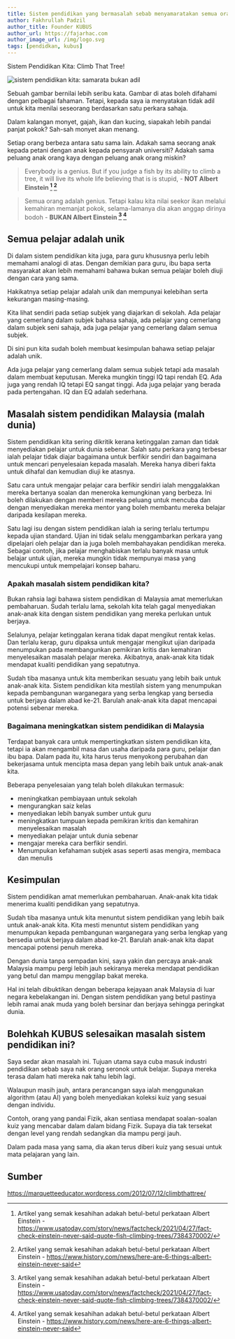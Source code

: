 ```yaml
---
title: Sistem pendidikan yang bermasalah sebab menyamaratakan semua orang
author: Fakhrullah Padzil
author_title: Founder KUBUS
author_url: https://fajarhac.com
author_image_url: /img/logo.svg
tags: [pendidkan, kubus]
---
```


Sistem Pendidikan Kita: Climb That Tree!

![sistem pendidikan kita: samarata bukan adil](/blog/sistem-pendidikan-kita_samarata-bukan-adil.png)

Sebuah gambar bernilai lebih seribu kata. Gambar di atas boleh difahami dengan pelbagai fahaman. Tetapi, kepada saya ia menyatakan tidak adil untuk kita menilai seseorang berdasarkan satu perkara sahaja.

Dalam kalangan monyet, gajah, ikan dan kucing, siapakah lebih pandai panjat pokok? Sah-sah monyet akan menang.

Setiap orang berbeza antara satu sama lain. Adakah sama seorang anak kepada petani dengan anak kepada pensyarah universiti? Adakah sama peluang anak orang kaya dengan peluang anak orang miskin?

> Everybody is a genius. But if you judge a fish by its ability to climb a tree, it will live its whole life believing that is is stupid, - **NOT Albert Einstein [^1] [^2]**

> Semua orang adalah genius. Tetapi kalau kita nilai seekor ikan melalui kemahiran memanjat pokok, selama-lamanya dia akan anggap dirinya bodoh - **BUKAN Albert Einstein [^1] [^2]**

## Semua pelajar adalah unik

Di dalam sistem pendidikan kita juga, para guru khususnya perlu lebih memahami analogi di atas. Dengan demikian para guru, ibu bapa serta masyarakat akan lebih memahami bahawa bukan semua pelajar boleh diuji dengan  cara yang sama.

Hakikatnya setiap pelajar adalah unik dan mempunyai kelebihan serta kekurangan masing-masing.

Kita lihat sendiri pada setiap subjek yang diajarkan di sekolah. Ada pelajar yang cemerlang dalam subjek bahasa sahaja, ada pelajar yang cemerlang dalam subjek seni sahaja, ada juga pelajar yang cemerlang dalam semua subjek.

Di sini pun kita sudah boleh membuat kesimpulan bahawa setiap pelajar adalah unik.

Ada juga pelajar yang cemerlang dalam semua subjek tetapi ada masalah dalam membuat keputusan. Mereka mungkin tinggi IQ tapi rendah EQ. Ada juga yang rendah IQ tetapi EQ sangat tinggi. Ada juga pelajar yang berada pada pertengahan. IQ dan EQ adalah sederhana.

## Masalah sistem pendidikan Malaysia (malah dunia)

Sistem pendidikan kita sering dikritik kerana ketinggalan zaman dan tidak menyediakan pelajar untuk dunia sebenar. Salah satu perkara yang terbesar ialah pelajar tidak diajar bagaimana untuk berfikir sendiri dan bagaimana untuk mencari penyelesaian kepada masalah. Mereka hanya diberi fakta untuk dihafal dan kemudian diuji ke atasnya.

Satu cara untuk mengajar pelajar cara berfikir sendiri ialah menggalakkan mereka bertanya soalan dan meneroka kemungkinan yang berbeza. Ini boleh dilakukan dengan memberi mereka peluang untuk mencuba dan dengan menyediakan mereka mentor yang boleh membantu mereka belajar daripada kesilapan mereka.

Satu lagi isu dengan sistem pendidikan ialah ia sering terlalu tertumpu kepada ujian standard. Ujian ini tidak selalu menggambarkan perkara yang dipelajari oleh pelajar dan ia juga boleh membahayakan pendidikan mereka. Sebagai contoh, jika pelajar menghabiskan terlalu banyak masa untuk belajar untuk ujian, mereka mungkin tidak mempunyai masa yang mencukupi untuk mempelajari konsep baharu.

### Apakah masalah sistem pendidikan kita?

Bukan rahsia lagi bahawa sistem pendidikan di Malaysia amat memerlukan pembaharuan. Sudah terlalu lama, sekolah kita telah gagal menyediakan anak-anak kita dengan sistem pendidikan  yang mereka perlukan untuk berjaya.

Selalunya, pelajar ketinggalan kerana tidak dapat mengikut rentak kelas. Dan terlalu kerap, guru dipaksa untuk mengajar mengikut ujian daripada menumpukan pada membangunkan pemikiran kritis dan kemahiran menyelesaikan masalah pelajar mereka. Akibatnya, anak-anak kita tidak mendapat kualiti pendidikan yang sepatutnya.

Sudah tiba masanya untuk kita memberikan sesuatu yang lebih baik untuk anak-anak kita. Sistem pendidikan kita mestilah sistem yang menumpukan kepada pembangunan warganegara yang serba lengkap yang bersedia untuk berjaya dalam abad ke-21. Barulah anak-anak kita dapat mencapai potensi sebenar mereka.

### Bagaimana meningkatkan sistem pendidikan di Malaysia

Terdapat banyak cara untuk mempertingkatkan sistem pendidikan kita, tetapi ia akan mengambil masa dan usaha daripada para guru, pelajar dan ibu bapa. Dalam pada itu, kita harus terus menyokong perubahan dan bekerjasama untuk mencipta masa depan yang lebih baik untuk anak-anak kita.

Beberapa penyelesaian yang telah boleh dilakukan termasuk:

+ meningkatkan pembiayaan untuk sekolah
+ mengurangkan saiz kelas
+ menyediakan lebih banyak sumber untuk guru
+ meningkatkan tumpuan kepada pemikiran kritis dan kemahiran menyelesaikan masalah
+ menyediakan pelajar untuk dunia sebenar
+ mengajar mereka cara berfikir sendiri.
+ Menumpukan kefahaman subjek asas seperti asas mengira, membaca dan menulis


## Kesimpulan

Sistem pendidikan amat memerlukan pembaharuan. Anak-anak kita tidak menerima kualiti pendidikan yang sepatutnya.

Sudah tiba masanya untuk kita menuntut sistem pendidikan yang lebih baik untuk anak-anak kita. Kita mesti menuntut sistem pendidikan yang menumpukan kepada pembangunan warganegara yang serba lengkap yang bersedia untuk berjaya dalam abad ke-21. Barulah anak-anak kita dapat mencapai potensi penuh mereka.

Dengan dunia tanpa sempadan kini, saya yakin dan percaya anak-anak Malaysia mampu pergi lebih jauh sekiranya mereka mendapat pendidikan yang betul dan mampu menggilap bakat mereka.

Hal ini telah dibuktikan dengan beberapa kejayaan anak Malaysia di luar negara kebelakangan ini. Dengan sistem pendidikan yang betul pastinya lebih ramai anak muda yang boleh bersinar dan berjaya sehingga peringkat dunia.

## Bolehkah KUBUS selesaikan masalah sistem pendidikan ini?

Saya sedar akan masalah ini. Tujuan utama saya cuba masuk industri pendidikan sebab saya nak orang seronok untuk belajar. Supaya mereka terasa dalam hati mereka nak tahu lebih lagi.

Walaupun masih jauh, antara perancangan saya ialah menggunakan algorithm (atau AI) yang boleh menyediakan koleksi kuiz yang sesuai dengan individu.

Contoh, orang yang pandai Fizik, akan sentiasa mendapat soalan-soalan kuiz yang mencabar dalam dalam bidang Fizik. Supaya dia tak tersekat dengan level yang rendah sedangkan dia mampu pergi jauh.

Dalam pada masa yang sama, dia akan terus diberi kuiz yang sesuai untuk mata pelajaran yang lain.

## Sumber

https://marquetteeducator.wordpress.com/2012/07/12/climbthattree/

[^1]: Artikel yang semak kesahihan adakah betul-betul perkataan Albert Einstein - https://www.usatoday.com/story/news/factcheck/2021/04/27/fact-check-einstein-never-said-quote-fish-climbing-trees/7384370002/

[^2]: Artikel yang semak kesahihan adakah betul-betul perkataan Albert Einstein -  https://www.history.com/news/here-are-6-things-albert-einstein-never-said
